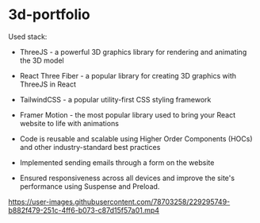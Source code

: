 # 3d-portfolio
Used stack:
- ThreeJS - a powerful 3D graphics library for rendering and animating the 3D model
- React Three Fiber - a popular library for creating 3D graphics with ThreeJS in React
- TailwindCSS - a popular utility-first CSS styling framework
- Framer Motion - the most popular library used to bring your React website to life with animations

- Code is reusable and scalable using Higher Order Components (HOCs) and other industry-standard best practices
- Implemented sending emails through a form on the website
- Ensured responsiveness across all devices and improve the site's performance using Suspense and Preload.

https://user-images.githubusercontent.com/78703258/229295749-b882f479-251c-4ff6-b073-c87d15f57a01.mp4


